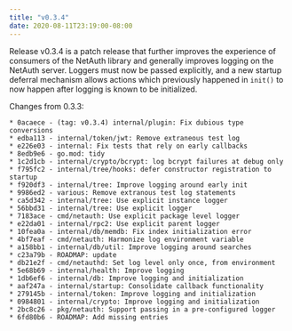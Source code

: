 ```yaml
---
title: "v0.3.4"
date: 2020-08-11T23:19:00-08:00
---
```


Release v0.3.4 is a patch release that further improves the experience
of consumers of the NetAuth library and generally improves logging on
the NetAuth server.  Loggers must now be passed explicitly, and a new
startup deferral mechanism allows actions which previously happened in
`init()` to now happen after logging is known to be initialized.

Changes from 0.3.3:

```text
* 0acaece - (tag: v0.3.4) internal/plugin: Fix dubious type conversions
* edba113 - internal/token/jwt: Remove extraneous test log
* e226e03 - internal: Fix tests that rely on early callbacks
* 8edb9e6 - go.mod: tidy
* 1c2d1cb - internal/crypto/bcrypt: log bcrypt failures at debug only
* f795fc2 - internal/tree/hooks: defer constructor registration to startup
* f920df3 - internal/tree: Improve logging around early init
* 9986ed2 - various: Remove extranous test log statements
* ca5d342 - internal/tree: Use explicit instance logger
* 56bbd31 - internal/tree: Use explicit logger
* 7183ace - cmd/netauth: Use explicit package level logger
* e22da01 - internal/rpc2: Use explicit parent logger
* 10fea0a - internal/db/memdb: Fix index initialization error
* 4bf7eaf - cmd/netauth: Harmonize log environment variable
* a158bb1 - internal/db/util: Improve logging around searches
* c23a79b - ROADMAP: update
* db21e2f - cmd/netauthd: Set log level only once, from environment
* 5e68b69 - internal/health: Improve logging
* 1db6ef6 - internal/db: Improve logging and initialization
* aaf247a - internal/startup: Consolidate callback functionality
* 279145b - internal/token: Improve logging and initialization
* 0984801 - internal/crypto: Improve logging and initialization
* 2bc8c26 - pkg/netauth: Support passing in a pre-configured logger
* 6fd80b6 - ROADMAP: Add missing entries
```
